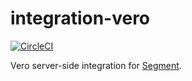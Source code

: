 # integration-vero

[![CircleCI](https://circleci.com/gh/segment-integrations/integration-vero.svg?style=shield&circle-token=5d96cee47cc82c109c5cb9ff5d9a82cae3f9641d)](https://circleci.com/gh/segment-integrations/integration-vero)
  
Vero server-side integration for [Segment](https://segment.com).
